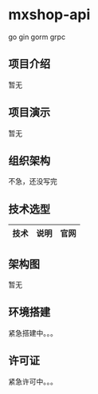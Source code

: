 # mxshop-api
go gin gorm grpc
## 项目介绍
暂无
## 项目演示
暂无
## 组织架构
不急，还没写完

## 技术选型
|技术|说明|官网|
|-|-|-|

## 架构图
暂无

## 环境搭建
紧急搭建中。。。

## 许可证
紧急许可中。。。
